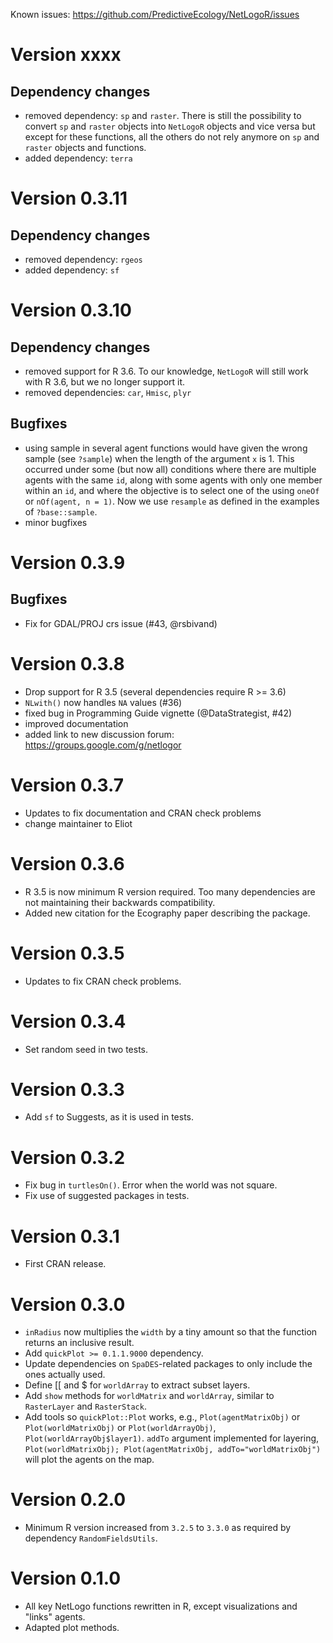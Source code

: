 Known issues: <https://github.com/PredictiveEcology/NetLogoR/issues>

Version xxxx
=============

## Dependency changes
* removed dependency: `sp` and `raster`. There is still the possibility to convert `sp` and `raster` objects into `NetLogoR` objects and vice versa but except for these functions, all the others do not rely anymore on `sp` and `raster` objects and functions.
* added dependency: `terra`

Version 0.3.11
=============

## Dependency changes
* removed dependency: `rgeos`
* added dependency: `sf`

Version 0.3.10
=============

## Dependency changes
* removed support for R 3.6. To our knowledge, `NetLogoR` will still work with R 3.6, but we no longer support it.
* removed dependencies: `car`, `Hmisc`, `plyr`

## Bugfixes
* using sample in several agent functions would have given the wrong sample (see `?sample`) when the length of the argument `x` is 1.
  This occurred under some (but now all) conditions where there are multiple agents with the same `id`, along with some agents with only one member within an `id`, and where the objective is to select one of the using `oneOf` or `nOf(agent, n = 1)`. Now we use `resample` as defined in the examples of `?base::sample`.
* minor bugfixes

Version 0.3.9
=============

## Bugfixes
* Fix for GDAL/PROJ crs issue (#43, @rsbivand)

Version 0.3.8
=============

* Drop support for R 3.5 (several dependencies require R >= 3.6)
* `NLwith()` now handles `NA` values (#36)
* fixed bug in Programming Guide vignette (@DataStrategist, #42)
* improved documentation
* added link to new discussion forum: <https://groups.google.com/g/netlogor>

Version 0.3.7
=============
* Updates to fix documentation and CRAN check problems
* change maintainer to Eliot

Version 0.3.6
=============
* R 3.5 is now minimum R version required. Too many dependencies are not maintaining their backwards compatibility.
* Added new citation for the Ecography paper describing the package.

Version 0.3.5
=============
* Updates to fix CRAN check problems.

Version 0.3.4
=============
* Set random seed in two tests.

Version 0.3.3
=============
* Add `sf` to Suggests, as it is used in tests.

Version 0.3.2
=============
* Fix bug in `turtlesOn()`. Error when the world was not square.
* Fix use of suggested packages in tests.

Version 0.3.1
=============
* First CRAN release.

Version 0.3.0
=============
* `inRadius` now multiplies the `width` by a tiny amount so that the function returns an inclusive result.
* Add `quickPlot >= 0.1.1.9000` dependency.
* Update dependencies on `SpaDES`-related packages to only include the ones actually used.
* Define [[ and $ for `worldArray` to extract subset layers.
* Add `show` methods for `worldMatrix` and `worldArray`, similar to `RasterLayer` and `RasterStack`.
* Add tools so `quickPlot::Plot` works, e.g., `Plot(agentMatrixObj)` or `Plot(worldMatrixObj)` or `Plot(worldArrayObj)`, `Plot(worldArrayObj$layer1)`. `addTo` argument implemented for layering, `Plot(worldMatrixObj); Plot(agentMatrixObj, addTo="worldMatrixObj")` will plot the agents on the map.

Version 0.2.0
=============
* Minimum R version increased from `3.2.5` to `3.3.0` as required by dependency `RandomFieldsUtils`.

Version 0.1.0
=============
* All key NetLogo functions rewritten in R, except visualizations and "links" agents.
* Adapted plot methods.
